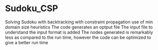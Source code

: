 # Sudoku_CSP
Solving Sudoku with backtracking with constraint propagation 
use of min domain size heuristics
The code generates an optput file 
The input file to understand the input format is added
The nodes generated is remarkably less as compared to the run time, however the code can be optimized to give a better run time 

